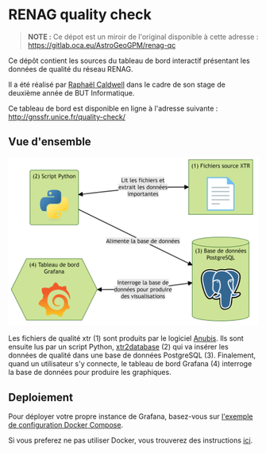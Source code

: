 # RENAG quality check

> **NOTE :** Ce dépot est un miroir de l'original disponible à cette adresse : https://gitlab.oca.eu/AstroGeoGPM/renag-qc

Ce dépôt contient les sources du tableau de bord interactif présentant les données de qualité du réseau RENAG.

Il a été réalisé par [Raphaël Caldwell](raphael.caldwell@etu.univ-cotedazur.fr) dans le cadre de son stage de deuxième année de BUT Informatique.

Ce tableau de bord est disponible en ligne à l'adresse suivante : http://gnssfr.unice.fr/quality-check/

## Vue d'ensemble

![Vue d'ensemble](docs/img/vue_d_ensemble.png)

Les fichiers de qualité xtr (1) sont produits par le logiciel [Anubis](https://gnutsoftware.com/software/anubis). Ils sont ensuite lus par un script Python, [xtr2database](xtr2database/) (2) qui va insérer les données de qualité dans une base de données PostgreSQL (3). Finalement, quand un utilisateur s'y connecte, le tableau de bord Grafana (4) interroge la base de données pour produire les graphiques.

## Deploiement

Pour déployer votre propre instance de Grafana, basez-vous sur [l'exemple de configuration Docker Compose](docker/).

Si vous preferez ne pas utiliser Docker, vous trouverez des instructions [ici](docs/README.md).
